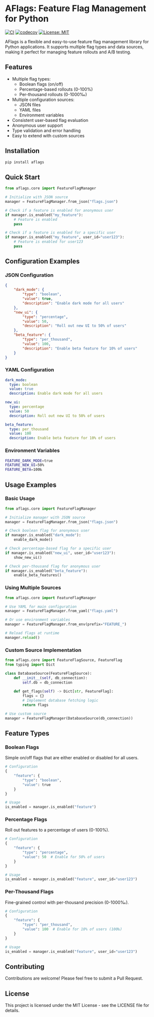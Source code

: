 # AFlags: Feature Flag Management for Python

[![CI](https://github.com/jamuriano/aflags/actions/workflows/ci.yml/badge.svg)](https://github.com/jamuriano/aflags/actions/workflows/ci.yml)
[![codecov](https://codecov.io/gh/jamuriano/aflags/branch/main/graph/badge.svg)](https://codecov.io/gh/jamuriano/aflags)
[![License: MIT](https://img.shields.io/badge/License-MIT-yellow.svg)](https://opensource.org/licenses/MIT)

AFlags is a flexible and easy-to-use feature flag management library for Python applications. It supports multiple flag types and data sources, making it perfect for managing feature rollouts and A/B testing.

## Features

- Multiple flag types:
  - Boolean flags (on/off)
  - Percentage-based rollouts (0-100%)
  - Per-thousand rollouts (0-1000‰)
- Multiple configuration sources:
  - JSON files
  - YAML files
  - Environment variables
- Consistent user-based flag evaluation
- Anonymous user support
- Type validation and error handling
- Easy to extend with custom sources

## Installation

```bash
pip install aflags
```

## Quick Start

```python
from aflags.core import FeatureFlagManager

# Initialize with JSON source
manager = FeatureFlagManager.from_json("flags.json")

# Check if a feature is enabled for anonymous user
if manager.is_enabled("my_feature"):
    # Feature is enabled
    pass

# Check if a feature is enabled for a specific user
if manager.is_enabled("my_feature", user_id="user123"):
    # Feature is enabled for user123
    pass
```

## Configuration Examples

### JSON Configuration

```json
{
    "dark_mode": {
        "type": "boolean",
        "value": true,
        "description": "Enable dark mode for all users"
    },
    "new_ui": {
        "type": "percentage",
        "value": 50,
        "description": "Roll out new UI to 50% of users"
    },
    "beta_feature": {
        "type": "per_thousand",
        "value": 100,
        "description": "Enable beta feature for 10% of users"
    }
}
```

### YAML Configuration

```yaml
dark_mode:
  type: boolean
  value: true
  description: Enable dark mode for all users

new_ui:
  type: percentage
  value: 50
  description: Roll out new UI to 50% of users

beta_feature:
  type: per_thousand
  value: 100
  description: Enable beta feature for 10% of users
```

### Environment Variables

```bash
FEATURE_DARK_MODE=true
FEATURE_NEW_UI=50%
FEATURE_BETA=100‰
```

## Usage Examples

### Basic Usage

```python
from aflags.core import FeatureFlagManager

# Initialize manager with JSON source
manager = FeatureFlagManager.from_json("flags.json")

# Check boolean flag for anonymous user
if manager.is_enabled("dark_mode"):
    enable_dark_mode()

# Check percentage-based flag for a specific user
if manager.is_enabled("new_ui", user_id="user123"):
    show_new_ui()

# Check per-thousand flag for anonymous user
if manager.is_enabled("beta_feature"):
    enable_beta_features()
```

### Using Multiple Sources

```python
from aflags.core import FeatureFlagManager

# Use YAML for main configuration
manager = FeatureFlagManager.from_yaml("flags.yaml")

# Or use environment variables
manager = FeatureFlagManager.from_env(prefix="FEATURE_")

# Reload flags at runtime
manager.reload()
```

### Custom Source Implementation

```python
from aflags.core import FeatureFlagSource, FeatureFlag
from typing import Dict

class DatabaseSource(FeatureFlagSource):
    def __init__(self, db_connection):
        self.db = db_connection
    
    def get_flags(self) -> Dict[str, FeatureFlag]:
        flags = {}
        # Implement database fetching logic
        return flags

# Use custom source
manager = FeatureFlagManager(DatabaseSource(db_connection))
```

## Feature Types

### Boolean Flags

Simple on/off flags that are either enabled or disabled for all users.

```python
# Configuration
{
    "feature": {
        "type": "boolean",
        "value": true
    }
}

# Usage
is_enabled = manager.is_enabled("feature")
```

### Percentage Flags

Roll out features to a percentage of users (0-100%).

```python
# Configuration
{
    "feature": {
        "type": "percentage",
        "value": 50  # Enable for 50% of users
    }
}

# Usage
is_enabled = manager.is_enabled("feature", user_id="user123")
```

### Per-Thousand Flags

Fine-grained control with per-thousand precision (0-1000‰).

```python
# Configuration
{
    "feature": {
        "type": "per_thousand",
        "value": 100  # Enable for 10% of users (100‰)
    }
}

# Usage
is_enabled = manager.is_enabled("feature", user_id="user123")
```

## Contributing

Contributions are welcome! Please feel free to submit a Pull Request.

## License

This project is licensed under the MIT License - see the LICENSE file for details. 